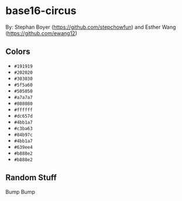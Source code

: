 # base16-circus

By: Stephan Boyer (https://github.com/stepchowfun) and Esther Wang (https://github.com/ewang12)

## Colors

* `#191919`
* `#202020`
* `#303030`
* `#5f5a60`
* `#505050`
* `#a7a7a7`
* `#808080`
* `#ffffff`
* `#dc657d`
* `#4bb1a7`
* `#c3ba63`
* `#84b97c`
* `#4bb1a7`
* `#639ee4`
* `#b888e2`
* `#b888e2`

## Random Stuff

Bump
Bump
